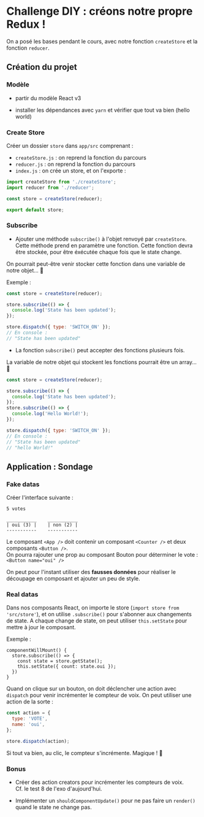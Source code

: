 # Challenge DIY : créons notre propre Redux !

On a posé les bases pendant le cours, avec notre fonction `createStore`
et la fonction `reducer`.

## Création du projet

### Modèle

* partir du modèle React v3

* installer les dépendances avec `yarn` et vérifier que tout va bien (hello world)

### Create Store

Créer un dossier `store` dans `app/src` comprenant :
- `createStore.js` : on reprend la fonction du parcours
- `reducer.js` : on reprend la fonction du parcours
- `index.js` : on crée un store, et on l'exporte :

```js
import createStore from './createStore';
import reducer from './reducer';

const store = createStore(reducer);

export default store;
```

### Subscribe

* Ajouter une méthode `subscribe()` à l'objet renvoyé par `createStore`.
Cette méthode prend en paramètre une fonction. Cette fonction devra être stockée,
pour être éxécutée chaque fois que le state change.

On pourrait peut-être venir stocker cette fonction dans une variable de notre objet… :thinking:

Exemple :

```js
const store = createStore(reducer);

store.subscribe(() => {
  console.log('State has been updated');
});

store.dispatch({ type: 'SWITCH_ON' });
// En console :
// "State has been updated"
```


* La fonction  `subscribe()` peut accepter des fonctions plusieurs fois.

La variable de notre objet qui stockent les fonctions pourrait être un array… :thinking:

```js
const store = createStore(reducer);

store.subscribe(() => {
  console.log('State has been updated');
});
store.subscribe(() => {
  console.log('Hello World!');
});

store.dispatch({ type: 'SWITCH_ON' });
// En console :
// "State has been updated"
// "hello World!"
```


## Application : Sondage

### Fake datas

Créer l'interface suivante :

```
5 votes

___________    ___________
| oui (3) |    | non (2) |
-----------    -----------
```

Le composant `<App />` doit contenir un composant `<Counter />` et deux composants `<Button />`.  
On pourra rajouter une prop au composant Bouton pour déterminer le vote : `<Button name="oui" />`

On peut pour l'instant utiliser des **fausses données**
pour réaliser le découpage en composant et ajouter un peu de style.

### Real datas

Dans nos composants React, on importe le store (`import store from 'src/store'`),
et on utilise `.subscribe()` pour s'abonner aux changements de state.
A chaque change de state, on peut utiliser `this.setState` pour mettre à jour le composant.

Exemple :
```
componentWillMount() {
  store.subscribe(() => {
    const state = store.getState();
    this.setState({ count: state.oui });
  })
}
```

Quand on clique sur un bouton, on doit déclencher une action avec `dispatch`
pour venir incrémenter le compteur de voix. On peut utiliser une action de la
sorte :

```js
const action = {
  type: 'VOTE',
  name: 'oui',
};

store.dispatch(action);
```

Si tout va bien, au clic, le compteur s'incrémente. Magique ! :dizzy:


### Bonus

* Créer des action creators pour incrémenter les compteurs de voix.  
Cf. le test 8 de l'exo d'aujourd'hui.

* Implémenter un `shouldComponentUpdate()` pour ne pas faire un `render()`
quand le state ne change pas.
